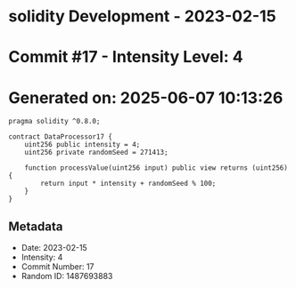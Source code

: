 ﻿# solidity Development - 2023-02-15
# Commit #17 - Intensity Level: 4
# Generated on: 2025-06-07 10:13:26
```solidity
pragma solidity ^0.8.0;

contract DataProcessor17 {
    uint256 public intensity = 4;
    uint256 private randomSeed = 271413;

    function processValue(uint256 input) public view returns (uint256) {
        return input * intensity + randomSeed % 100;
    }
}
```
## Metadata
- Date: 2023-02-15
- Intensity: 4
- Commit Number: 17
- Random ID: 1487693883
